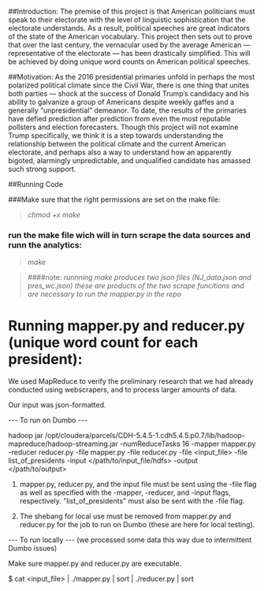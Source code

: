 

##Introduction:
The premise of this project is that American politicians must speak to their electorate with the level of linguistic sophistication that the electorate understands. As a result, political speeches are great indicators of the state of the American vocabulary. This project then sets out to prove that over the last century, the vernacular used by the average American — representative of the electorate — has been drastically simplified. This will be achieved by doing unique word counts on American political speeches.


##Motivation:
As the 2016 presidential primaries unfold in perhaps the most polarized political climate since the Civil War, there is one thing that unites both parties — shock at the success of Donald Trump’s candidacy and his ability to galvanize a group of Americans despite weekly gaffes and a generally “unpresidential” demeanor.
To date, the results of the primaries have defied prediction after prediction from even the most reputable pollsters and election forecasters. Though this project will not examine Trump specifically, we think it is a step towards understanding the relationship between the political climate and the current American electorate, and perhaps also a way to understand how an apparently bigoted, alarmingly unpredictable, and unqualified candidate has amassed such strong support.


##Running Code

###Make sure that the right permissions are set on the make file:

>*chmod +x make*

### run the make file wich will in turn scrape the data sources and runn the analytics:


>*make*


>####note: *runnning make produces two  json files (NJ_data.json and pres_wc.json) these are products of the two scrape funcitions and are necessary to run the mapper.py in the repo*	

Running mapper.py and reducer.py (unique word count for each president):
========================================================================

We used MapReduce to verify the preliminary research that we had already
conducted using webscrapers, and to process larger amounts of data.

Our input was json-formatted.

--- To run on Dumbo ---

hadoop jar /opt/cloudera/parcels/CDH-5.4.5-1.cdh5.4.5.p0.7/lib/hadoop-mapreduce/hadoop-streaming.jar -numReduceTasks 16 -mapper mapper.py -reducer reducer.py -file mapper.py -file reducer.py -file <input_file> -file list_of_presidents -input </path/to/input_file/hdfs> -output </path/to/output>

1. mapper.py, reducer.py, and the input file must be sent using the -file flag as well as specified with the -mapper, -reducer, and -input flags, respectively. "list_of_presidents" must also be sent with the -file flag.

2. The shebang for local use must be removed from mapper.py and reducer.py for the job to run on Dumbo (these are here for local testing).

--- To run locally ---
(we processed some data this way due to intermittent Dumbo issues)

Make sure mapper.py and reducer.py are executable.

$ cat <input_file> | ./mapper.py | sort | ./reducer.py | sort

